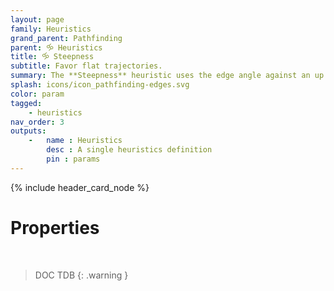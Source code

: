 ```yaml
---
layout: page
family: Heuristics
grand_parent: Pathfinding
parent: 🝰 Heuristics
title: 🝰 Steepness
subtitle: Favor flat trajectories.
summary: The **Steepness** heuristic uses the edge angle against an up vector to compute a dot product that is used to determine whether the edge should be considered flat or not.
splash: icons/icon_pathfinding-edges.svg
color: param
tagged: 
    - heuristics
nav_order: 3
outputs:
    -   name : Heuristics
        desc : A single heuristics definition
        pin : params
---
```


{% include header_card_node %}

# Properties
<br>

> DOC TDB
{: .warning }
